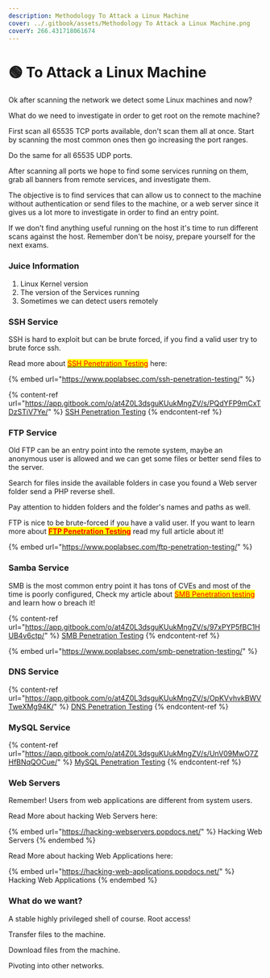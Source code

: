 ```yaml
---
description: Methodology To Attack a Linux Machine
cover: ../.gitbook/assets/Methodology To Attack a Linux Machine.png
coverY: 266.431718061674
---
```


# 🟢 To Attack a Linux Machine

Ok after scanning the network we detect some Linux machines and now?&#x20;

What do we need to investigate in order to get root on the remote machine?

First scan all 65535 TCP ports available, don't scan them all at once. Start by scanning the most common ones then go increasing the port ranges.

Do the same for all 65535 UDP ports.

After scanning all ports we hope to find some services running on them, grab all banners from remote services, and investigate them.

The objective is to find services that can allow us to connect to the machine without authentication or send files to the machine, or a web server since it gives us a lot more to investigate in order to find an entry point.

If we don't find anything useful running on the host it's time to run different scans against the host. Remember don't be noisy, prepare yourself for the next exams.

### Juice Information

1. Linux Kernel version
2. The version of the Services running
3. Sometimes we can detect users remotely

### SSH Service

SSH is hard to exploit but can be brute forced, if you find a valid user try to brute force ssh.

Read more about [<mark style="color:red;">SSH Penetration Testing</mark>](https://www.poplabsec.com/ssh-penetration-testing/) here:

{% embed url="https://www.poplabsec.com/ssh-penetration-testing/" %}

{% content-ref url="https://app.gitbook.com/o/at4Z0L3dsguKUukMngZV/s/PQdYFP9mCxTDzSTiV7Ye/" %}
[SSH Penetration Testing](https://app.gitbook.com/o/at4Z0L3dsguKUukMngZV/s/PQdYFP9mCxTDzSTiV7Ye/)
{% endcontent-ref %}

### FTP Service

Old FTP can be an entry point into the remote system, maybe an anonymous user is allowed and we can get some files or better send files to the server.

Search for files inside the available folders in case you found a Web server folder send a PHP reverse shell.

Pay attention to hidden folders and the folder's names and paths as well.

FTP is nice to be brute-forced if you have a valid user. If you want to learn more about [<mark style="color:red;">**FTP Penetration Testing**</mark>](https://www.poplabsec.com/ftp-penetration-testing/) read my full article about it!

{% embed url="https://www.poplabsec.com/ftp-penetration-testing/" %}

### Samba Service

SMB is the most common entry point it has tons of CVEs and most of the time is poorly configured, Check my article about [<mark style="color:red;">SMB Penetration testing</mark>](https://www.poplabsec.com/smb-penetration-testing/) and learn how o breach it!

{% content-ref url="https://app.gitbook.com/o/at4Z0L3dsguKUukMngZV/s/97xPYP5fBC1HUB4v6ctp/" %}
[SMB Penetration Testing](https://app.gitbook.com/o/at4Z0L3dsguKUukMngZV/s/97xPYP5fBC1HUB4v6ctp/)
{% endcontent-ref %}

{% embed url="https://www.poplabsec.com/smb-penetration-testing/" %}

### DNS Service

{% content-ref url="https://app.gitbook.com/o/at4Z0L3dsguKUukMngZV/s/OpKVvhvkBWVTweXMg94K/" %}
[DNS Penetration Testing](https://app.gitbook.com/o/at4Z0L3dsguKUukMngZV/s/OpKVvhvkBWVTweXMg94K/)
{% endcontent-ref %}

### MySQL Service

{% content-ref url="https://app.gitbook.com/o/at4Z0L3dsguKUukMngZV/s/UnV09MwO7ZHfBNqQOCue/" %}
[MySQL Penetration Testing](https://app.gitbook.com/o/at4Z0L3dsguKUukMngZV/s/UnV09MwO7ZHfBNqQOCue/)
{% endcontent-ref %}

### Web Servers

Remember! Users from web applications are different from system users.

Read More about hacking Web Servers here:

{% embed url="https://hacking-webservers.popdocs.net/" %}
Hacking Web Servers
{% endembed %}

Read More about hacking Web Applications here:

{% embed url="https://hacking-web-applications.popdocs.net/" %}
Hacking Web Applications
{% endembed %}

### What do we want?

A stable highly privileged shell of course. Root access!

Transfer files to the machine.

Download files from the machine.

Pivoting into other networks.

